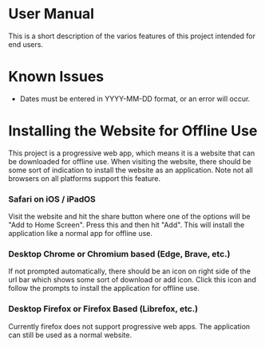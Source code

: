 # User Manual

This is a short description of the varios features of this project intended for end users.

# Known Issues
- Dates must be entered in YYYY-MM-DD format, or an error will occur.

# Installing the Website for Offline Use
This project is a progressive web app, which means it is a website that can be downloaded for offline use. When visiting the website, there should be some sort of indication to install the website as an application. Note not all browsers on all platforms support this feature.
### Safari on iOS / iPadOS
Visit the website and hit the share button where one of the options will be "Add to Home Screen". Press this and then hit "Add". This will install the application like a normal app for offline use.
### Desktop Chrome or Chromium based (Edge, Brave, etc.)
If not prompted automatically, there should be an icon on right side of the url bar which shows some sort of download or add icon. Click this icon and follow the prompts to install the application for offline use.
### Desktop Firefox or Firefox Based (Librefox, etc.)
Currently firefox does not support progressive web apps. The application can still be used as a normal website.
